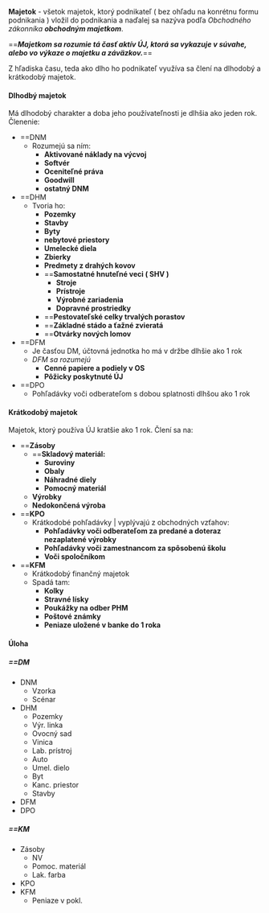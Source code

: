 **Majetok** - všetok majetok, ktorý podnikateľ ( bez ohľadu na konrétnu formu podnikania ) vložil do podnikania a naďalej sa nazýva podľa *Obchodného zákonníka **obchodným majetkom***.

==***Majetkom sa rozumie tá časť aktív ÚJ, ktorá sa vykazuje v súvahe, alebo vo výkaze o majetku a záväzkov.***==

Z hľadiska času, teda ako dlho ho podnikateľ využíva sa člení na dlhodobý a krátkodobý majetok.

#### **Dlhodbý majetok**
Má dlhodobý charakter a doba jeho používateľnosti je dlhšia ako jeden rok.
Členenie:
- ==DNM
	- Rozumejú sa ním:
		- **Aktivované náklady na výcvoj**
		- **Softvér**
		- **Oceniteľné práva**
		- **Goodwill**
		- **ostatný DNM** 
- ==DHM
	- Tvoria ho:
		- **Pozemky**
		- **Stavby**
		- **Byty**
		- **nebytové priestory**
		- **Umelecké diela**
		- **Zbierky**
		- **Predmety z drahých kovov**
		- ==**Samostatné hnuteľné veci ( SHV )**
			- **Stroje**
			- **Prístroje**
			- **Výrobné zariadenia**
			- **Dopravné prostriedky**
		- ==**Pestovateľské celky trvalých porastov**
		- ==**Základné stádo a ťažné zvieratá**
		- ==**Otvárky nových lomov**
- ==DFM
	- Je časťou DM, účtovná jednotka ho má v držbe dlhšie ako 1 rok
	- *DFM sa rozumejú*
		- **Cenné papiere a podiely v OS**
		- **Pôžicky poskytnuté ÚJ**
- ==DPO
	- Pohľadávky voči odberateľom s dobou splatnosti dlhšou ako 1 rok

#### **Krátkodobý majetok**
Majetok, ktorý používa ÚJ kratšie ako 1 rok.
Člení sa na:
- ==**Zásoby**
	- ==**Skladový materiál:**
		- **Suroviny**
		- **Obaly**
		- **Náhradné diely**
		- **Pomocný materiál**
	- **Výrobky**
	- **Nedokončená výroba**
- ==**KPO**
	- Krátkodobé pohľadávky | vyplývajú z obchodných vzťahov:
		- **Pohľadávky voči odberateľom za predané a doteraz nezaplatené výrobky**
		- **Pohľadávky voči zamestnancom za spôsobenú školu**
		- **Voči spoločníkom**
- ==**KFM**
	- Krátkodobý finančný majetok
	- Spadá tam:
		- **Kolky**
		- **Stravné lísky**
		- **Poukážky na odber PHM**
		- **Poštové známky**
		- **Peniaze uložené v banke do 1 roka**

#### Úloha
##### ==DM
- DNM
	- Vzorka
	- Scénar
- DHM
	- Pozemky
	- Výr. linka
	- Ovocný sad
	- Vinica
	- Lab. prístroj
	- Auto
	- Umel. dielo
	- Byt
	- Kanc. priestor
	- Stavby
- DFM
- DPO

##### ==KM
- Zásoby
	- NV
	- Pomoc. materiál
	- Lak. farba
- KPO
- KFM
	- Peniaze v pokl.


